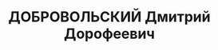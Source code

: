---
title: ДОБРОВОЛЬСКИЙ Дмитрий Дорофеевич
description: '1898 р., с. Брідок Гайсинського р-ну Вінницької обл., українець, з робітників,
  чл. ВКП(б), освіта вища, начальник депо залізничного цеху Криворізького металургійного
  з-ду.

  15.01.1938 р.звинувачений у належності до а/рад. організації, розстріляний 16.01.1938
  р.

  Реабілітований 29.10.1957 р.'
---